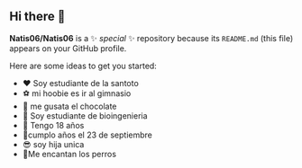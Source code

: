 ## Hi there 👋


**Natis06/Natis06** is a ✨ _special_ ✨ repository because its `README.md` (this file) appears on your GitHub profile.

Here are some ideas to get you started:

- ❤ Soy estudiante de la santoto 
- ⚽ mi hoobie es ir al gimnasio 
- 🍩 me gusata el chocolate 
- 🤗 Soy estudiante de bioingenieria 
- 💬   Tengo 18 años 
- 🎉cumplo años el 23 de septiembre 
- 😎 soy hija unica
- 🐶Me encantan los perros 

